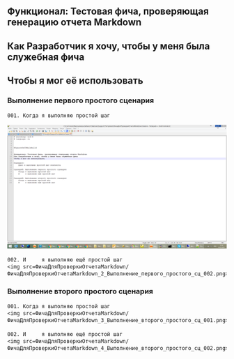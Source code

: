 ## Функционал: Тестовая фича, проверяющая генерацию отчета Markdown
## Как Разработчик я хочу, чтобы у меня была служебная фича
## Чтобы я мог её использовать
### Выполнение первого простого сценария

	001. Когда я выполняю простой шаг
<img src=ФичаДляПроверкиОтчетаMarkdown/ФичаДляПроверкиОтчетаMarkdown_1_Выполнение_первого_простого_сц_001.png>

	002. И     я выполняю ещё простой шаг
	<img src=ФичаДляПроверкиОтчетаMarkdown/ФичаДляПроверкиОтчетаMarkdown_2_Выполнение_первого_простого_сц_002.png>

### Выполнение второго простого сценария

	001. Когда я выполняю простой шаг
	<img src=ФичаДляПроверкиОтчетаMarkdown/ФичаДляПроверкиОтчетаMarkdown_3_Выполнение_второго_простого_сц_001.png>

	002. И     я выполняю ещё простой шаг
	<img src=ФичаДляПроверкиОтчетаMarkdown/ФичаДляПроверкиОтчетаMarkdown_4_Выполнение_второго_простого_сц_002.png>
